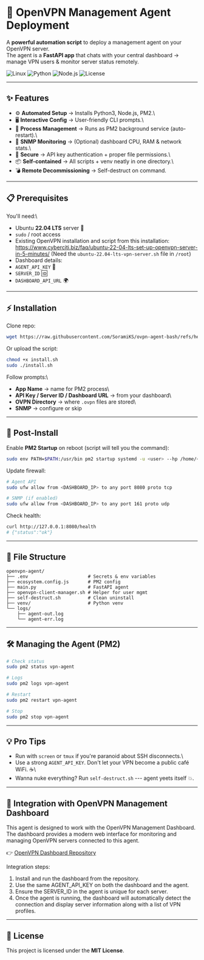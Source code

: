 # 🚀 OpenVPN Management Agent Deployment

A **powerful automation script** to deploy a management agent on your
OpenVPN server.\
The agent is a **FastAPI app** that chats with your central dashboard →
manage VPN users & monitor server status remotely.

![Linux](https://img.shields.io/badge/Ubuntu-22.04%20LTS-E95420?logo=ubuntu&logoColor=white)
![Python](https://img.shields.io/badge/Python-3.x-blue?logo=python&logoColor=white)
![Node.js](https://img.shields.io/badge/Node.js-PM2-339933?logo=node.js&logoColor=white)
![License](https://img.shields.io/badge/License-MIT-green.svg)

------------------------------------------------------------------------

## ✨ Features

-   ⚙️ **Automated Setup** → Installs Python3, Node.js, PM2.\
-   🖥️ **Interactive Config** → User-friendly CLI prompts.\
-   🔄 **Process Management** → Runs as PM2 background service
    (auto-restart).\
-   📡 **SNMP Monitoring** → (Optional) dashboard CPU, RAM & network
    stats.\
-   🔑 **Secure** → API key authentication + proper file permissions.\
-   📦 **Self-contained** → All scripts + venv neatly in one directory.\
-   💣 **Remote Decommissioning** → Self-destruct on command.

------------------------------------------------------------------------

## 📋 Prerequisites

You'll need:\
- Ubuntu **22.04 LTS** server 🐧
- `sudo` / root access
- Existing OpenVPN installation and script from this installation: https://www.cyberciti.biz/faq/ubuntu-22-04-lts-set-up-openvpn-server-in-5-minutes/ (Need the `ubuntu-22.04-lts-vpn-server.sh` file in `/root`)
- Dashboard details:
- `AGENT_API_KEY` 🔑
- `SERVER_ID` 🆔
- `DASHBOARD_API_URL` 🌍

------------------------------------------------------------------------

## ⚡ Installation

Clone repo:

``` bash
wget https://raw.githubusercontent.com/SoramiKS/ovpn-agent-bash/refs/heads/main/deploymentovpn.sh -O install.sh
```

Or upload the script:

``` bash
chmod +x install.sh
sudo ./install.sh
```

Follow prompts:\
- **App Name** → name for PM2 process\
- **API Key / Server ID / Dashboard URL** → from your dashboard\
- **OVPN Directory** → where `.ovpn` files are stored\
- **SNMP** → configure or skip

------------------------------------------------------------------------

## 🔧 Post-Install

Enable **PM2 Startup** on reboot (script will tell you the command):

``` bash
sudo env PATH=$PATH:/usr/bin pm2 startup systemd -u <user> --hp /home/<user>
```

Update firewall:

``` bash
# Agent API
sudo ufw allow from <DASHBOARD_IP> to any port 8080 proto tcp

# SNMP (if enabled)
sudo ufw allow from <DASHBOARD_IP> to any port 161 proto udp
```

Check health:

``` bash
curl http://127.0.0.1:8080/health
# {"status":"ok"}
```

------------------------------------------------------------------------

## 📂 File Structure

    openvpn-agent/
    ├── .env                      # Secrets & env variables
    ├── ecosystem.config.js       # PM2 config
    ├── main.py                   # FastAPI agent
    ├── openvpn-client-manager.sh # Helper for user mgmt
    ├── self-destruct.sh          # Clean uninstall
    ├── venv/                     # Python venv
    └── logs/
        ├── agent-out.log
        └── agent-err.log

------------------------------------------------------------------------

## 🛠️ Managing the Agent (PM2)

``` bash
# Check status
sudo pm2 status vpn-agent

# Logs
sudo pm2 logs vpn-agent

# Restart
sudo pm2 restart vpn-agent

# Stop
sudo pm2 stop vpn-agent
```

------------------------------------------------------------------------

## 💡 Pro Tips

-   Run with `screen` or `tmux` if you're paranoid about SSH
    disconnects.\
-   Use a strong `AGENT_API_KEY`. Don't let your VPN become a public
    café WiFi. ☕\
-   Wanna nuke everything? Run `self-destruct.sh` --- agent yeets itself
    💥.

------------------------------------------------------------------------

## 🔗 Integration with OpenVPN Management Dashboard

This agent is designed to work with the OpenVPN Management Dashboard.
The dashboard provides a modern web interface for monitoring and managing OpenVPN servers connected to this agent.

👉 [OpenVPN Dashboard Repository](https://github.com/SoramiKS/openvpn-dashboard)

Integration steps:
1. Install and run the dashboard from the repository.
2. Use the same AGENT_API_KEY on both the dashboard and the agent.
3. Ensure the SERVER_ID in the agent is unique for each server.
4. Once the agent is running, the dashboard will automatically detect the connection and display server information along with a list of VPN profiles.
   
------------------------------------------------------------------------


## 📜 License
This project is licensed under the **MIT License**.
